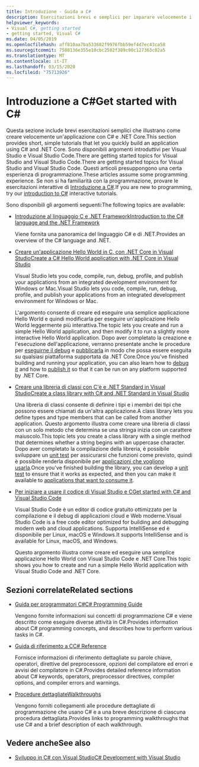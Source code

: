 ```yaml
---
title: Introduzione - Guida a C#
description: Esercitazioni brevi e semplici per imparare velocemente i concetti introduttivi relativi a C# e come scrivere applicazioni .NET Core.
helpviewer_keywords:
- Visual C#, getting started
- getting started, Visual C#
ms.date: 04/05/2019
ms.openlocfilehash: aff810aa7ba533682f9976fbb59ef4d7ec43ca58
ms.sourcegitcommit: 7588136e355e10cbc2582f389c90c127363c02a5
ms.translationtype: MT
ms.contentlocale: it-IT
ms.lasthandoff: 03/15/2020
ms.locfileid: "75713926"
---
```

# <a name="get-started-with-c"></a><span data-ttu-id="2d1b1-103">Introduzione a C\#</span><span class="sxs-lookup"><span data-stu-id="2d1b1-103">Get started with C\#</span></span>

<span data-ttu-id="2d1b1-104">Questa sezione include brevi esercitazioni semplici che illustrano come creare velocemente un'applicazione con C# e .NET Core.</span><span class="sxs-lookup"><span data-stu-id="2d1b1-104">This section provides short, simple tutorials that let you quickly build an application using C# and .NET Core.</span></span> <span data-ttu-id="2d1b1-105">Sono disponibili argomenti introduttivi per Visual Studio e Visual Studio Code.There are getting started topics for Visual Studio and Visual Studio Code.</span><span class="sxs-lookup"><span data-stu-id="2d1b1-105">There are getting started topics for Visual Studio and Visual Studio Code.</span></span> <span data-ttu-id="2d1b1-106">Questi articoli presuppongono una certa esperienza di programmazione.</span><span class="sxs-lookup"><span data-stu-id="2d1b1-106">These articles assume some programming experience.</span></span> <span data-ttu-id="2d1b1-107">Se non si ha familiarità con la programmazione, provare le esercitazioni interattive di [Introduzione a C#](../tutorials/intro-to-csharp/index.md).</span><span class="sxs-lookup"><span data-stu-id="2d1b1-107">If you are new to programming, try our [introduction to C#](../tutorials/intro-to-csharp/index.md) interactive tutorials.</span></span>

<span data-ttu-id="2d1b1-108">Sono disponibili gli argomenti seguenti:</span><span class="sxs-lookup"><span data-stu-id="2d1b1-108">The following topics are available:</span></span>

- [<span data-ttu-id="2d1b1-109">Introduzione al linguaggio C e .NET Framework</span><span class="sxs-lookup"><span data-stu-id="2d1b1-109">Introduction to the C# language and the .NET Framework</span></span>](introduction-to-the-csharp-language-and-the-net-framework.md)

     <span data-ttu-id="2d1b1-110">Viene fornita una panoramica del linguaggio C# e di .NET.</span><span class="sxs-lookup"><span data-stu-id="2d1b1-110">Provides an overview of the C# language and .NET.</span></span>

- [<span data-ttu-id="2d1b1-111">Creare un'applicazione Hello World in C, con .NET Core in Visual Studio</span><span class="sxs-lookup"><span data-stu-id="2d1b1-111">Create a C# Hello World application with .NET Core in Visual Studio</span></span>](../../core/tutorials/with-visual-studio.md)

   <span data-ttu-id="2d1b1-112">Visual Studio lets you code, compile, run, debug, profile, and publish your applications from an integrated development environment for Windows or Mac.</span><span class="sxs-lookup"><span data-stu-id="2d1b1-112">Visual Studio lets you code, compile, run, debug, profile, and publish your applications from an integrated development environment for Windows or Mac.</span></span>

   <span data-ttu-id="2d1b1-113">L'argomento consente di creare ed eseguire una semplice applicazione Hello World e quindi modificarla per eseguire un'applicazione Hello World leggermente più interattiva.</span><span class="sxs-lookup"><span data-stu-id="2d1b1-113">The topic lets you create and run a simple Hello World application, and then modify it to run a slightly more interactive Hello World application.</span></span> <span data-ttu-id="2d1b1-114">Dopo aver completato la creazione e l'esecuzione dell'applicazione, verranno presentate anche le procedure per [eseguirne il debug](../../core/tutorials/debugging-with-visual-studio.md) e [pubblicarla](../../core/tutorials/publishing-with-visual-studio.md) in modo che possa essere eseguita su qualsiasi piattaforma supportata da .NET Core.</span><span class="sxs-lookup"><span data-stu-id="2d1b1-114">Once you've finished building and running your application, you can also learn how to [debug it](../../core/tutorials/debugging-with-visual-studio.md) and how to [publish it](../../core/tutorials/publishing-with-visual-studio.md) so that it can be run on any platform supported by .NET Core.</span></span>

- [<span data-ttu-id="2d1b1-115">Creare una libreria di classi con C'è e .NET Standard in Visual Studio</span><span class="sxs-lookup"><span data-stu-id="2d1b1-115">Create a class library with C# and .NET Standard in Visual Studio</span></span>](../../core/tutorials/library-with-visual-studio.md)

   <span data-ttu-id="2d1b1-116">Una libreria di classi consente di definire i tipi e i membri dei tipi che possono essere chiamati da un'altra applicazione.</span><span class="sxs-lookup"><span data-stu-id="2d1b1-116">A class library lets you define types and type members that can be called from another application.</span></span> <span data-ttu-id="2d1b1-117">Questo argomento illustra come creare una libreria di classi con un solo metodo che determina se una stringa inizia con un carattere maiuscolo.</span><span class="sxs-lookup"><span data-stu-id="2d1b1-117">This topic lets you create a class library with a single method that determines whether a string begins with an uppercase character.</span></span> <span data-ttu-id="2d1b1-118">Dopo aver completato la compilazione della libreria, è possibile sviluppare un [unit test](../../core/tutorials/testing-library-with-visual-studio.md) per assicurarsi che funzioni come previsto, quindi è possibile renderla disponibile per [applicazioni che vogliono usarla](../../core/tutorials/consuming-library-with-visual-studio.md).</span><span class="sxs-lookup"><span data-stu-id="2d1b1-118">Once you've finished building the library, you can develop a [unit test](../../core/tutorials/testing-library-with-visual-studio.md) to ensure that it works as expected, and then you can make it available to [applications that want to consume it](../../core/tutorials/consuming-library-with-visual-studio.md).</span></span>

- [<span data-ttu-id="2d1b1-119">Per iniziare a usare il codice di Visual Studio e C</span><span class="sxs-lookup"><span data-stu-id="2d1b1-119">Get started with C# and Visual Studio Code</span></span>](../../core/tutorials/with-visual-studio-code.md)

   <span data-ttu-id="2d1b1-120">Visual Studio Code è un editor di codice gratuito ottimizzato per la compilazione e il debug di applicazioni cloud e Web moderne.</span><span class="sxs-lookup"><span data-stu-id="2d1b1-120">Visual Studio Code is a free code editor optimized for building and debugging modern web and cloud applications.</span></span> <span data-ttu-id="2d1b1-121">Supporta IntelliSense ed è disponibile per Linux, macOS e Windows.</span><span class="sxs-lookup"><span data-stu-id="2d1b1-121">It supports IntelliSense and is available for Linux, macOS, and Windows.</span></span>

   <span data-ttu-id="2d1b1-122">Questo argomento illustra come creare ed eseguire una semplice applicazione Hello World con Visual Studio Code e .NET Core.</span><span class="sxs-lookup"><span data-stu-id="2d1b1-122">This topic shows you how to create and run a simple Hello World application with Visual Studio Code and .NET Core.</span></span>

## <a name="related-sections"></a><span data-ttu-id="2d1b1-123">Sezioni correlate</span><span class="sxs-lookup"><span data-stu-id="2d1b1-123">Related sections</span></span>

- [<span data-ttu-id="2d1b1-124">Guida per programmatori C#</span><span class="sxs-lookup"><span data-stu-id="2d1b1-124">C# Programming Guide</span></span>](../programming-guide/index.md)

    <span data-ttu-id="2d1b1-125">Vengono fornite informazioni sui concetti di programmazione C# e viene descritto come eseguire diverse attività in C#.</span><span class="sxs-lookup"><span data-stu-id="2d1b1-125">Provides information about C# programming concepts, and describes how to perform various tasks in C#.</span></span>

- [<span data-ttu-id="2d1b1-126">Guida di riferimento a C</span><span class="sxs-lookup"><span data-stu-id="2d1b1-126">C# Reference</span></span>](../language-reference/index.md)

    <span data-ttu-id="2d1b1-127">Fornisce informazioni di riferimento dettagliate su parole chiave, operatori, direttive del preprocessore, opzioni del compilatore ed errori e avvisi del compilatore in C#.</span><span class="sxs-lookup"><span data-stu-id="2d1b1-127">Provides detailed reference information about C# keywords, operators, preprocessor directives, compiler options, and compiler errors and warnings.</span></span>

- [<span data-ttu-id="2d1b1-128">Procedure dettagliate</span><span class="sxs-lookup"><span data-stu-id="2d1b1-128">Walkthroughs</span></span>](../walkthroughs.md)

    <span data-ttu-id="2d1b1-129">Vengono forniti collegamenti alle procedure dettagliate di programmazione che usano C# e a una breve descrizione di ciascuna procedura dettagliata.</span><span class="sxs-lookup"><span data-stu-id="2d1b1-129">Provides links to programming walkthroughs that use C# and a brief description of each walkthrough.</span></span>

## <a name="see-also"></a><span data-ttu-id="2d1b1-130">Vedere anche</span><span class="sxs-lookup"><span data-stu-id="2d1b1-130">See also</span></span>

- [<span data-ttu-id="2d1b1-131">Sviluppo in C# con Visual Studio</span><span class="sxs-lookup"><span data-stu-id="2d1b1-131">C# Development with Visual Studio</span></span>](/visualstudio/get-started/csharp/)
